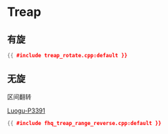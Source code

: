 # Treap

## 有旋

```cpp
{{ #include treap_rotate.cpp:default }}
```

## 无旋

区间翻转

[Luogu-P3391](https://www.luogu.com.cn/problem/P3391)

```cpp
{{ #include fhq_treap_range_reverse.cpp:default }}
```
